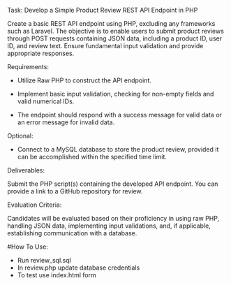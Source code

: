 Task: Develop a Simple Product Review REST API Endpoint in PHP



Create a basic REST API endpoint using PHP, excluding any frameworks such as Laravel. The objective is to enable users to submit product reviews through POST requests containing JSON data, including a product ID, user ID, and review text. Ensure fundamental input validation and provide appropriate responses.



Requirements:

- Utilize Raw PHP to construct the API endpoint.

- Implement basic input validation, checking for non-empty fields and valid numerical IDs.

- The endpoint should respond with a success message for valid data or an error message for invalid data.



Optional:

- Connect to a MySQL database to store the product review, provided it can be accomplished within the specified time limit.



Deliverables:

Submit the PHP script(s) containing the developed API endpoint. You can provide a link to a GitHub repository for review.



Evaluation Criteria:

Candidates will be evaluated based on their proficiency in using raw PHP, handling JSON data, implementing input validations, and, if applicable, establishing communication with a database.

#How To Use:

- Run review_sql.sql
- In review.php update database credentials
- To test use index.html form
